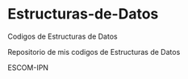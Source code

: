 # Estructuras-de-Datos
Codigos de Estructuras de Datos

Repositorio de mis codigos de Estructuras de Datos 

ESCOM-IPN

